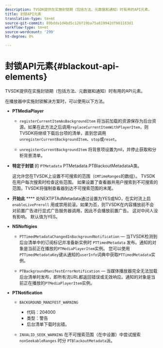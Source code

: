 ```yaml
---
description: TVSDK提供在实施封锁期（包括方法、元数据和通知）时有用的API元素。
title: 封锁API元素
translation-type: tm+mt
source-git-commit: 89bdda1d4bd5c126f19ba75a819942df901183d1
workflow-type: tm+mt
source-wordcount: '299'
ht-degree: 0%

---
```



# 封锁API元素{#blackout-api-elements}

TVSDK提供在实施封锁期（包括方法、元数据和通知）时有用的API元素。

在播放器中实施封锁解决方案时，可以使用以下方法。

* **PTMediaPlayer**

   * `registerCurrentItemAsBackgroundItem` 将当前加载的资源保存为后台资源。如果在此方法之后调用`replaceCurrentItemWithPlayerItem`，则TVSDK将继续下载后台项的清单，直到您调用`unregisterCurrentBackgroundItem`、`stop`或`reset`。

   * `unregisterCurrentBackgroundItem` 将背景项设置为nil，并停止获取和分析背景清单。

* **特定于封锁** 的 `PTMetadata` PTMetadata.PTBlackoutMetadataA类。

   这允许您在TVSDK上设置不可搜索的范围（`CMTimeRanges`的数组）。 TVSDK在用户每次搜索时检查这些范围。 如果设置了查看器并用户搜索到不可搜索的范围，TVSDK将强制查看器到达不可搜索范围的末尾。

* **开始此** **** 处NEXTPTAdMetadata通过设置为YES或NO，在实时流上启 `enableLivePreroll` 用或禁用前滚。如果为否，则TVSDK在内容播放前不会对前置广告进行显式广告服务器调用，因此不会播放前置广告。 这对中间人没有影响。 默认值为YES。

* **NSNoftigies**

   * `PTTimedMetadataChangedInBackgroundNotification`  — 当TVSDK检测到后台清单中的订阅标记并准备新实例时 `PTTimedMetadata` 发布。通知的对象是当前正在播放的`PTMediaPlayerItem`实例。 您可以使用`PTTimedMetadataKey`键从通知的`userInfo`词典中获取`PTTimedMetadata`实例。

   * `PTBackgroundManifestErrorNotification`  — 当媒体播放器完全无法加载后台清单时发布，即所有流URL都返回错误或无效响应。通知的对象是当前正在播放的`PTMediaPlayerItem`实例。

* **PTNotification**

   * `BACKGROUND_MANIFEST_WARNING`

      * 代码：204000
      * 类型：警告
      * 后台清单下载时出错。
   * `INVALID_SEEK_WARNING` 在不可搜索范围（在中设置）中尝试搜索 `nonSeekableRanges` 时分 `PTBlackoutMetadata`派。


